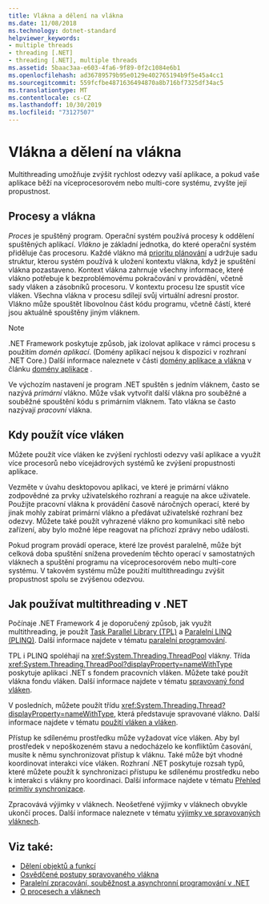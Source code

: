 ```yaml
---
title: Vlákna a dělení na vlákna
ms.date: 11/08/2018
ms.technology: dotnet-standard
helpviewer_keywords:
- multiple threads
- threading [.NET]
- threading [.NET], multiple threads
ms.assetid: 5baac3aa-e603-4fa6-9f89-0f2c1084e6b1
ms.openlocfilehash: ad36789579b95e0129e402765194b9f5e45a4cc1
ms.sourcegitcommit: 559fcfbe4871636494870a8b716bf7325df34ac5
ms.translationtype: MT
ms.contentlocale: cs-CZ
ms.lasthandoff: 10/30/2019
ms.locfileid: "73127507"
---
```

# <a name="threads-and-threading"></a>Vlákna a dělení na vlákna

Multithreading umožňuje zvýšit rychlost odezvy vaší aplikace, a pokud vaše aplikace běží na víceprocesorovém nebo multi-core systému, zvyšte její propustnost.

## <a name="processes-and-threads"></a>Procesy a vlákna

*Proces* je spuštěný program. Operační systém používá procesy k oddělení spuštěných aplikací. *Vlákno* je základní jednotka, do které operační systém přiděluje čas procesoru. Každé vlákno má [prioritu plánování](scheduling-threads.md) a udržuje sadu struktur, kterou systém používá k uložení kontextu vlákna, když je spuštění vlákna pozastaveno. Kontext vlákna zahrnuje všechny informace, které vlákno potřebuje k bezproblémovému pokračování v provádění, včetně sady vláken a zásobníků procesoru. V kontextu procesu lze spustit více vláken. Všechna vlákna v procesu sdílejí svůj virtuální adresní prostor. Vlákno může spouštět libovolnou část kódu programu, včetně částí, které jsou aktuálně spouštěny jiným vláknem.

> [!NOTE]
> .NET Framework poskytuje způsob, jak izolovat aplikace v rámci procesu s použitím *domén aplikací*. (Domény aplikací nejsou k dispozici v rozhraní .NET Core.) Další informace naleznete v části [domény aplikace a vlákna](../../framework/app-domains/application-domains.md#application-domains-and-threads) v článku [domény aplikace](../../framework/app-domains/application-domains.md) .

Ve výchozím nastavení je program .NET spuštěn s jedním vláknem, často se nazývá *primární* vlákno. Může však vytvořit další vlákna pro souběžné a souběžné spouštění kódu s primárním vláknem. Tato vlákna se často nazývají *pracovní* vlákna.

## <a name="when-to-use-multiple-threads"></a>Kdy použít více vláken

Můžete použít více vláken ke zvýšení rychlosti odezvy vaší aplikace a využít více procesorů nebo vícejádrových systémů ke zvýšení propustnosti aplikace.

Vezměte v úvahu desktopovou aplikaci, ve které je primární vlákno zodpovědné za prvky uživatelského rozhraní a reaguje na akce uživatele. Použijte pracovní vlákna k provádění časově náročných operací, které by jinak mohly zabírat primární vlákno a předávat uživatelské rozhraní bez odezvy. Můžete také použít vyhrazené vlákno pro komunikaci sítě nebo zařízení, aby bylo možné lépe reagovat na příchozí zprávy nebo události.

Pokud program provádí operace, které lze provést paralelně, může být celková doba spuštění snížena provedením těchto operací v samostatných vláknech a spuštění programu na víceprocesorovém nebo multi-core systému. V takovém systému může použití multithreadingu zvýšit propustnost spolu se zvýšenou odezvou.

## <a name="how-to-use-multithreading-in-net"></a>Jak používat multithreading v .NET

Počínaje .NET Framework 4 je doporučený způsob, jak využít multithreading, je použít [Task Parallel Library (TPL)](../parallel-programming/task-parallel-library-tpl.md) a [Paralelní LINQ (PLINQ)](../parallel-programming/parallel-linq-plinq.md). Další informace najdete v tématu [paralelní programování](../parallel-programming/index.md).

TPL i PLINQ spoléhají na <xref:System.Threading.ThreadPool> vlákny. Třída <xref:System.Threading.ThreadPool?displayProperty=nameWithType> poskytuje aplikaci .NET s fondem pracovních vláken. Můžete také použít vlákna fondu vláken. Další informace najdete v tématu [spravovaný fond vláken](the-managed-thread-pool.md).

V posledních, můžete použít třídu <xref:System.Threading.Thread?displayProperty=nameWithType>, která představuje spravované vlákno. Další informace najdete v tématu [použití vláken a vláken](using-threads-and-threading.md).

Přístup ke sdílenému prostředku může vyžadovat více vláken. Aby byl prostředek v nepoškozeném stavu a nedocházelo ke konfliktům časování, musíte k němu synchronizovat přístup k vláknu. Také může být vhodné koordinovat interakci více vláken. Rozhraní .NET poskytuje rozsah typů, které můžete použít k synchronizaci přístupu ke sdílenému prostředku nebo k interakci s vlákny pro koordinaci. Další informace najdete v tématu [Přehled primitiv synchronizace](overview-of-synchronization-primitives.md).

Zpracovává výjimky v vláknech. Neošetřené výjimky v vláknech obvykle ukončí proces. Další informace naleznete v tématu [výjimky ve spravovaných vláknech](exceptions-in-managed-threads.md).

## <a name="see-also"></a>Viz také:

- [Dělení objektů a funkcí](threading-objects-and-features.md)
- [Osvědčené postupy spravovaného vlákna](managed-threading-best-practices.md)
- [Paralelní zpracování, souběžnost a asynchronní programování v .NET](../parallel-processing-and-concurrency.md)
- [O procesech a vláknech](/windows/desktop/procthread/about-processes-and-threads)
